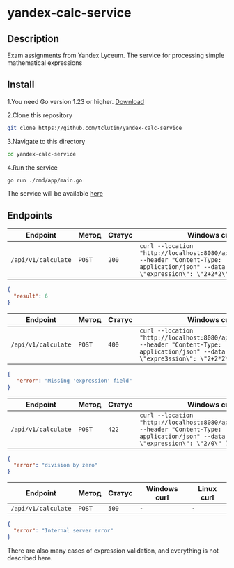 # yandex-calc-service
## Description
Exam assignments from Yandex Lyceum. The service for processing simple mathematical expressions
## Install

1.You need Go version 1.23 or higher. [Download](https://go.dev/dl/)

2.Clone this repository
```bash
git clone https://github.com/tclutin/yandex-calc-service
```
3.Navigate to this directory
```bash
cd yandex-calc-service
```
4.Run the service
```bash
go run ./cmd/app/main.go
```
The service will be available [here](http://localhost:8080)

## Endpoints

| **Endpoint**        | **Метод** | **Статус** | **Windows curl**                                                                 | **Linux curl**                                                                  |
|---------------------|-----------|------------|----------------------------------------------------------------------------------|---------------------------------------------------------------------------------|
| `/api/v1/calculate` | `POST`    | `200`      | `curl --location "http://localhost:8080/api/v1/calculate" --header "Content-Type: application/json" --data "{ \"expression\": \"2+2*2\" }"` | `curl --location "http://localhost:8080/api/v1/calculate" --header "Content-Type: application/json" --data '{ "expression": "2+2*2" }'` |
```json
{
  "result": 6
}
```

| **Endpoint**        | **Метод** | **Статус** | **Windows curl**                                                                                                                             | **Linux curl**                                                                                                                           |
|---------------------|-----------|------------|----------------------------------------------------------------------------------------------------------------------------------------------|------------------------------------------------------------------------------------------------------------------------------------------|
| `/api/v1/calculate` | `POST`    | `400`      | `curl --location "http://localhost:8080/api/v1/calculate" --header "Content-Type: application/json" --data "{ \"expre3ssion\": \"2+2*2\" }"` | `curl --location "http://localhost:8080/api/v1/calculate" --header "Content-Type: application/json" --data '{ "expre3ssion": "2+2*2" }'` |
```json
{
   "error": "Missing 'expression' field"
}
```


| **Endpoint**        | **Метод** | **Статус** | **Windows curl**                                                                                                                          | **Linux curl**                                                                                                                        |
|---------------------|-----------|------------|-------------------------------------------------------------------------------------------------------------------------------------------|---------------------------------------------------------------------------------------------------------------------------------------|
| `/api/v1/calculate` | `POST`    | `422`      | `curl --location "http://localhost:8080/api/v1/calculate" --header "Content-Type: application/json" --data "{ \"expression\": \"2/0\" }"` | `curl --location "http://localhost:8080/api/v1/calculate" --header "Content-Type: application/json" --data '{ "expression": "2/0" }'` |
```json
{
  "error": "division by zero"
}
```


| **Endpoint**        | **Метод** | **Статус** | **Windows curl** | **Linux curl** |
|---------------------|-----------|------------|------------------|----------------|
| `/api/v1/calculate` | `POST`    | `500`      | `-`              | `-`            |
```json
{
  "error": "Internal server error"
}
```

There are also many cases of expression validation, and everything is not described here.